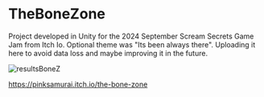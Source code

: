 # TheBoneZone

Project developed in Unity for the 2024 September Scream Secrets Game Jam from Itch Io.
Optional theme was "Its been always there".
Uploading it here to avoid data loss and maybe improving it in the future.

![resultsBoneZ](https://github.com/user-attachments/assets/07347293-9dfd-4d4e-b044-d14c8f490e69)

https://pinksamurai.itch.io/the-bone-zone
